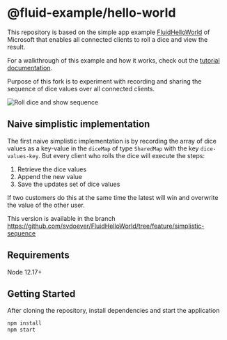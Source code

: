 # @fluid-example/hello-world

This repository is based on the simple app example [FluidHelloWorld](https://github.com/microsoft/FluidHelloWorld)
of Microsoft that enables all connected clients to roll a dice and view the result. 

For a
walkthrough of this example and how it works, check out the [tutorial documentation](https://aka.ms/fluid/tutorial).

Purpose of this fork is to experiment with recording and sharing the sequence of dice values over all connected clients.

![Roll dice and show sequence](README_artifacts/RollDiceWithSequence.png)

## Naive simplistic implementation
The first naive simplistic implementation is by recording the array of dice values as a key-value in the `diceMap` of type `SharedMap` with the key `dice-values-key`. But every client who rolls the dice will execute the steps:

1. Retrieve the dice values
2. Append the new value
3. Save the updates set of dice values

If two customers do this at the same time the latest will win and overwrite the value of the other user.

This version is available in the branch https://github.com/svdoever/FluidHelloWorld/tree/feature/simplistic-sequence

## Requirements

Node 12.17+

## Getting Started

After cloning the repository, install dependencies and start the application

```bash
npm install
npm start
```